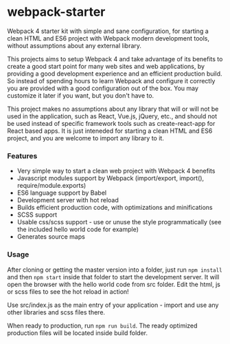 # webpack-starter
Webpack 4 starter kit with simple and sane configuration, for starting a clean HTML and ES6 project with Webpack modern development tools, without assumptions about any external library.

This projects aims to setup Webpack 4 and take advantage of its benefits to create a good start point for many web sites and web applications, by providing a good development experience and an efficient production build. So instead of spending hours to learn Webpack and configure it correctly you are provided with a good configuration out of the box. You may customize it later if you want, but you don't have to.

This project makes no assumptions about any library that will or will not be used in the application, such as React, Vue.js, jQuery, etc., and should not be used instead of specific framework tools such as create-react-app for React based apps. It is just inteneded for starting a clean HTML and ES6 project, and you are welcome to import any library to it.

### Features

- Very simple way to start a clean web project with Webpack 4 benefits
- Javascript modules support by Webpack (import/export, import(), require/module.exports)
- ES6 language support by Babel
- Development server with hot reload
- Builds efficient production code, with optimizations and minifications
- SCSS support
- Usable css/scss support - use or unuse the style programmatically (see the included hello world code for example)
- Generates source maps

### Usage

After cloning or getting the master version into a folder, just run ` npm install ` and then ` npm start ` 
inside that folder to start the development server. It will open the browser with the hello world code from src folder. Edit the html, js or scss files to see the hot reload in action!

Use src/index.js as the main entry of your application - import and use any other libraries and scss files there.

When ready to production, run ` npm run build `.
The ready optimized production files will be located inside build folder. 

